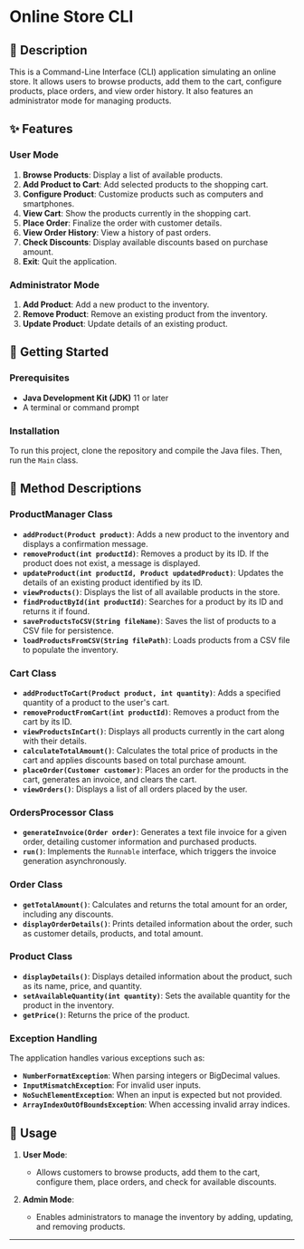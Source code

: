 # Online Store CLI

## 📜 Description

This is a Command-Line Interface (CLI) application simulating an online store. It allows users to browse products, add them to the cart, configure products, place orders, and view order history. It also features an administrator mode for managing products.

## ✨ Features

### User Mode

1. **Browse Products**: Display a list of available products.
2. **Add Product to Cart**: Add selected products to the shopping cart.
3. **Configure Product**: Customize products such as computers and smartphones.
4. **View Cart**: Show the products currently in the shopping cart.
5. **Place Order**: Finalize the order with customer details.
6. **View Order History**: View a history of past orders.
7. **Check Discounts**: Display available discounts based on purchase amount.
8. **Exit**: Quit the application.

### Administrator Mode

1. **Add Product**: Add a new product to the inventory.
2. **Remove Product**: Remove an existing product from the inventory.
3. **Update Product**: Update details of an existing product.

## 🚀 Getting Started

### Prerequisites

- **Java Development Kit (JDK)** 11 or later
- A terminal or command prompt

### Installation

To run this project, clone the repository and compile the Java files. Then, run the `Main` class.

## 📂 Method Descriptions

### ProductManager Class

- **`addProduct(Product product)`**: Adds a new product to the inventory and displays a confirmation message.
- **`removeProduct(int productId)`**: Removes a product by its ID. If the product does not exist, a message is displayed.
- **`updateProduct(int productId, Product updatedProduct)`**: Updates the details of an existing product identified by its ID.
- **`viewProducts()`**: Displays the list of all available products in the store.
- **`findProductById(int productId)`**: Searches for a product by its ID and returns it if found.
- **`saveProductsToCSV(String fileName)`**: Saves the list of products to a CSV file for persistence.
- **`loadProductsFromCSV(String filePath)`**: Loads products from a CSV file to populate the inventory.

### Cart Class

- **`addProductToCart(Product product, int quantity)`**: Adds a specified quantity of a product to the user's cart.
- **`removeProductFromCart(int productId)`**: Removes a product from the cart by its ID.
- **`viewProductsInCart()`**: Displays all products currently in the cart along with their details.
- **`calculateTotalAmount()`**: Calculates the total price of products in the cart and applies discounts based on total purchase amount.
- **`placeOrder(Customer customer)`**: Places an order for the products in the cart, generates an invoice, and clears the cart.
- **`viewOrders()`**: Displays a list of all orders placed by the user.

### OrdersProcessor Class

- **`generateInvoice(Order order)`**: Generates a text file invoice for a given order, detailing customer information and purchased products.
- **`run()`**: Implements the `Runnable` interface, which triggers the invoice generation asynchronously.

### Order Class

- **`getTotalAmount()`**: Calculates and returns the total amount for an order, including any discounts.
- **`displayOrderDetails()`**: Prints detailed information about the order, such as customer details, products, and total amount.

### Product Class

- **`displayDetails()`**: Displays detailed information about the product, such as its name, price, and quantity.
- **`setAvailableQuantity(int quantity)`**: Sets the available quantity for the product in the inventory.
- **`getPrice()`**: Returns the price of the product.

### Exception Handling

The application handles various exceptions such as:

- **`NumberFormatException`**: When parsing integers or BigDecimal values.
- **`InputMismatchException`**: For invalid user inputs.
- **`NoSuchElementException`**: When an input is expected but not provided.
- **`ArrayIndexOutOfBoundsException`**: When accessing invalid array indices.

## 📘 Usage

1. **User Mode**:  
   - Allows customers to browse products, add them to the cart, configure them, place orders, and check for available discounts.

2. **Admin Mode**:  
   - Enables administrators to manage the inventory by adding, updating, and removing products.


---


